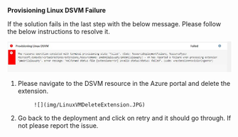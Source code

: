 **Provisioning Linux DSVM Failure**

If the solution fails in the last step with the below message. Please follow the below instructions to resolve it.

![](img/LinuxVMFailure.JPG)

  1. Please navigate to the DSVM resource in the Azure portal and delete the extension.

              ![](img/LinuxVMDeleteExtension.JPG)

  2. Go back to the deployment and click on retry and it should go through. If not please report the issue.
